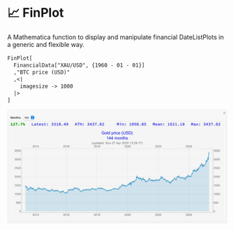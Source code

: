 # 📈 FinPlot

A Mathematica function to display and manipulate financial DateListPlots in a generic and flexible way.

```
FinPlot[
  FinancialData["XAU/USD", {1960 - 01 - 01}]
  ,"BTC price (USD)"
  ,<|
    imagesize -> 1000
  |>
]
```


![](Gold-price-USD.jpg)
